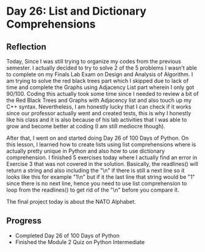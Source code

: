 # Day 26: List and Dictionary Comprehensions

## Reflection
  Today, Since I was still trying to organize my codes from the previous semester. I actually decided to try to solve 2 of the 5 problems I wasn't able to complete on my Finals Lab Exam on Design and Analysis of Algorithm. I am trying to solve the red black trees part which I skipped due to lack of time and complete the Graphs using Adjacency List part wherein I only got 90/100. Coding this actually took some time since I needed to review a bit of the Red Black Trees and Graphs with Adjacency list and also touch up my C++ syntax. Nevertheless, I am honestly lucky that I can check if it works since our professor actually went and created tests, this is why I honestly like his class and it is also because of his lab activities that I was able to grow and become better at coding (I am still mediocre though).

  After that, I went on and started doing Day 26 of 100 Days of Python. On this lesson, I learned how to create lists using list comprehensions where is actually pretty unique in Python and also how to use dictionary comprehension. I finished 5 exercises today where I actually find an error in Exercise 3 that was not covered in the solution. Basically, the readlines() will return a string and also including the "\n" if there is still a next line so it looks like this for example "1\n" but if it the last line that string would be "1" since there is no next line, hence you need to use list comprehension to loop from the readlines() to get rid of the "\n" before you compare it.
  
  The final project today is about the NATO Alphabet.


## Progress
- Completed Day 26 of 100 Days of Python
- Finished the Module 2 Quiz on Python Intermediate